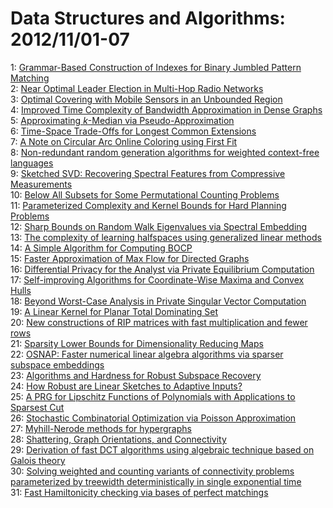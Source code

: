 # Data Structures and Algorithms: 2012/11/01-07  
1: [Grammar-Based Construction of Indexes for Binary Jumbled Pattern  Matching](https://doi.org/10.48550/arXiv.1210.8386)  
2: [Near Optimal Leader Election in Multi-Hop Radio Networks](https://doi.org/10.48550/arXiv.1210.8439)  
3: [Optimal Covering with Mobile Sensors in an Unbounded Region](https://doi.org/10.48550/arXiv.1211.0157)  
4: [Improved Time Complexity of Bandwidth Approximation in Dense Graphs](https://doi.org/10.48550/arXiv.1211.0177)  
5: [Approximating $k$-Median via Pseudo-Approximation](https://doi.org/10.48550/arXiv.1211.0243)  
6: [Time-Space Trade-Offs for Longest Common Extensions](https://doi.org/10.48550/arXiv.1211.0270)  
7: [A Note on Circular Arc Online Coloring using First Fit](https://doi.org/10.48550/arXiv.1211.0297)  
8: [Non-redundant random generation algorithms for weighted context-free  languages](https://doi.org/10.48550/arXiv.1211.0303)  
9: [Sketched SVD: Recovering Spectral Features from Compressive Measurements](https://doi.org/10.48550/arXiv.1211.0361)  
10: [Below All Subsets for Some Permutational Counting Problems](https://doi.org/10.48550/arXiv.1211.0391)  
11: [Parameterized Complexity and Kernel Bounds for Hard Planning Problems](https://doi.org/10.48550/arXiv.1211.0479)  
12: [Sharp Bounds on Random Walk Eigenvalues via Spectral Embedding](https://doi.org/10.48550/arXiv.1211.0589)  
13: [The complexity of learning halfspaces using generalized linear methods](https://doi.org/10.48550/arXiv.1211.0616)  
14: [A Simple Algorithm for Computing BOCP](https://doi.org/10.48550/arXiv.1211.0729)  
15: [Faster Approximation of Max Flow for Directed Graphs](https://doi.org/10.48550/arXiv.1211.0752)  
16: [Differential Privacy for the Analyst via Private Equilibrium Computation](https://doi.org/10.48550/arXiv.1211.0877)  
17: [Self-improving Algorithms for Coordinate-Wise Maxima and Convex Hulls](https://doi.org/10.48550/arXiv.1211.0952)  
18: [Beyond Worst-Case Analysis in Private Singular Vector Computation](https://doi.org/10.48550/arXiv.1211.0975)  
19: [A Linear Kernel for Planar Total Dominating Set](https://doi.org/10.48550/arXiv.1211.0978)  
20: [New constructions of RIP matrices with fast multiplication and fewer  rows](https://doi.org/10.48550/arXiv.1211.0986)  
21: [Sparsity Lower Bounds for Dimensionality Reducing Maps](https://doi.org/10.48550/arXiv.1211.0995)  
22: [OSNAP: Faster numerical linear algebra algorithms via sparser subspace  embeddings](https://doi.org/10.48550/arXiv.1211.1002)  
23: [Algorithms and Hardness for Robust Subspace Recovery](https://doi.org/10.48550/arXiv.1211.1041)  
24: [How Robust are Linear Sketches to Adaptive Inputs?](https://doi.org/10.48550/arXiv.1211.1056)  
25: [A PRG for Lipschitz Functions of Polynomials with Applications to  Sparsest Cut](https://doi.org/10.48550/arXiv.1211.1109)  
26: [Stochastic Combinatorial Optimization via Poisson Approximation](https://doi.org/10.48550/arXiv.1211.1149)  
27: [Myhill-Nerode methods for hypergraphs](https://doi.org/10.48550/arXiv.1211.1299)  
28: [Shattering, Graph Orientations, and Connectivity](https://doi.org/10.48550/arXiv.1211.1319)  
29: [Derivation of fast DCT algorithms using algebraic technique based on  Galois theory](https://doi.org/10.48550/arXiv.1211.1340)  
30: [Solving weighted and counting variants of connectivity problems  parameterized by treewidth deterministically in single exponential time](https://doi.org/10.48550/arXiv.1211.1505)  
31: [Fast Hamiltonicity checking via bases of perfect matchings](https://doi.org/10.48550/arXiv.1211.1506)  
